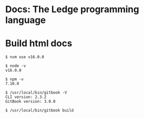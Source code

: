 # Docs: The Ledge programming language


# Build html docs

```
$ nvm use v16.0.0

$ node -v
v16.0.0

$ npm -v
7.10.0

$ /usr/local/bin/gitbook -V
CLI version: 2.3.2
GitBook version: 3.0.0

$ /usr/local/bin/gitbook build
```
